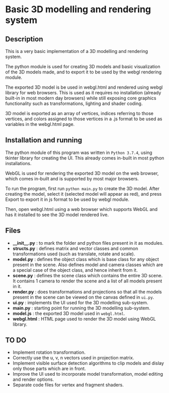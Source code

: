 # Basic 3D modelling and rendering system

## Description

This is a very basic implementation of a 3D modelling and rendering system.

The python module is used for creating 3D models and basic visualization of the 3D models made, and to export it to be used by the webgl rendering module.

The exported 3D model is be used in webgl.html and rendered using webgl library for web browsers. This is used as it requires no installation (already built-in in most modern day browsers) while still exposing core graphics functionality such as transformations, lighting and shader coding.

3D model is exported as an array of vertices, indices referring to those vertices, and colors assigned to those vertices in a .js format to be used as variables in the webgl.html page.

## Installation and running

The python module of this program was written in `Python 3.7.4`, using tkinter library for creating the UI. This already comes in-built in most python installations.

WebGL is used for rendering the exported 3D model on the web browser, which comes in-built and is supported by most major browsers.

To run the program, first run `python main.py` to create the 3D model. After creating the model, select it (selected model will appear as red), and press Export to export it in js format to be used by webgl module.

Then, open webgl.html using a web browser which supports WebGL and has it installed to see the 3D model rendered live.

## Files

- **\_\_init\_\_.py** : to mark the folder and python files present in it as modules.
- **structs.py** : defines matrix and vector classes and common transformations used (such as translate, rotate and scale).
- **model.py** : defines the object class which is base class for any object present in the scene. Also defines model and camera classes which are a special case of the object class, and hence inherit from it.
- **scene.py** : defines the scene class which contains the entire 3D scene. It contains 1 camera to render the scene and a list of all models present in it.
- **render.py** : does transformations and projections so that all the models present in the scene can be viewed on the canvas defined in `ui.py`.
- **ui.py** : implements the UI used for the 3D modelling sub-system.
- **main.py** : starting point for running the 3D modelling sub-system.
- **model.js** : the exported 3D model used in `webgl.html`.
- **webgl.html** : HTML page used to render the 3D model using WebGL library.

## TO DO

- Implement rotation transformation.
- Correctly use the u, v, n vectors used in projection matrix.
- Implement visible surface detection algorithms to clip models and dislay only those parts which are in front.
- Improve the UI used to incorporate model transformation, model editing and render options.
- Separate code files for vertex and fragment shaders.
